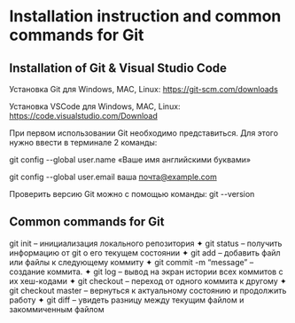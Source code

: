 # Installation instruction and common commands for Git 

## Installation of Git & Visual Studio Code

Установка Git для Windows, MAC, Linux: https://git-scm.com/downloads

Установка VSCode для Windows, MAC, Linux: https://code.visualstudio.com/Download

При первом использовании Git необходимо представиться.  Для этого нужно ввести в терминале 2 команды:

git config --global user.name «Ваше имя английскими буквами»  

git config --global user.email ваша почта@example.com

Проверить версию Git можно с помощью команды: git --version

## Common commands for Git

git init – инициализация локального репозитория
✦	git status – получить информацию от git о его текущем состоянии
✦	git add – добавить файл или файлы к следующему коммиту
✦	git commit -m “message” – создание коммита.
✦	git log – вывод на экран истории всех коммитов с их хеш-кодами
✦	git checkout – переход от одного коммита к другому
✦	git checkout master – вернуться к актуальному состоянию и продолжить работу
✦	git diff – увидеть разницу между текущим файлом и закоммиченным файлом
